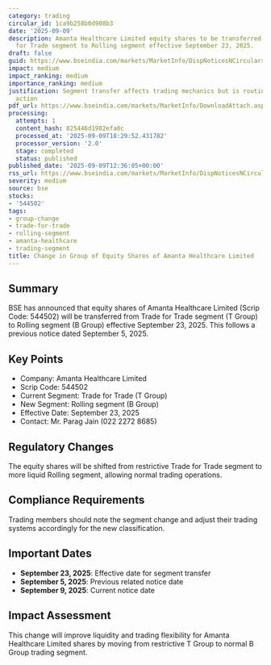 ```yaml
---
category: trading
circular_id: 1ca9b258b0d908b3
date: '2025-09-09'
description: Amanta Healthcare Limited equity shares to be transferred from Trade
  for Trade segment to Rolling segment effective September 23, 2025.
draft: false
guid: https://www.bseindia.com/markets/MarketInfo/DispNoticesNCirculars.aspx?Noticeid={035625B1-B173-416D-BE9F-FA96E28FFD97}&noticeno=20250909-57&dt=09/09/2025&icount=57&totcount=70&flag=0
impact: medium
impact_ranking: medium
importance_ranking: medium
justification: Segment transfer affects trading mechanics but is routine regulatory
  action
pdf_url: https://www.bseindia.com/markets/MarketInfo/DownloadAttach.aspx?id=20250909-57&attachedId=
processing:
  attempts: 1
  content_hash: 825446d1982efa0c
  processed_at: '2025-09-09T18:29:52.431782'
  processor_version: '2.0'
  stage: completed
  status: published
published_date: '2025-09-09T12:36:05+00:00'
rss_url: https://www.bseindia.com/markets/MarketInfo/DispNoticesNCirculars.aspx?Noticeid={035625B1-B173-416D-BE9F-FA96E28FFD97}&noticeno=20250909-57&dt=09/09/2025&icount=57&totcount=70&flag=0
severity: medium
source: bse
stocks:
- '544502'
tags:
- group-change
- trade-for-trade
- rolling-segment
- amanta-healthcare
- trading-segment
title: Change in Group of Equity Shares of Amanta Healthcare Limited
---
```


## Summary

BSE has announced that equity shares of Amanta Healthcare Limited (Scrip Code: 544502) will be transferred from Trade for Trade segment (T Group) to Rolling segment (B Group) effective September 23, 2025. This follows a previous notice dated September 5, 2025.

## Key Points

- Company: Amanta Healthcare Limited
- Scrip Code: 544502
- Current Segment: Trade for Trade (T Group)
- New Segment: Rolling segment (B Group)
- Effective Date: September 23, 2025
- Contact: Mr. Parag Jain (022 2272 8685)

## Regulatory Changes

The equity shares will be shifted from restrictive Trade for Trade segment to more liquid Rolling segment, allowing normal trading operations.

## Compliance Requirements

Trading members should note the segment change and adjust their trading systems accordingly for the new classification.

## Important Dates

- **September 23, 2025**: Effective date for segment transfer
- **September 5, 2025**: Previous related notice date
- **September 9, 2025**: Current notice date

## Impact Assessment

This change will improve liquidity and trading flexibility for Amanta Healthcare Limited shares by moving from restrictive T Group to normal B Group trading segment.